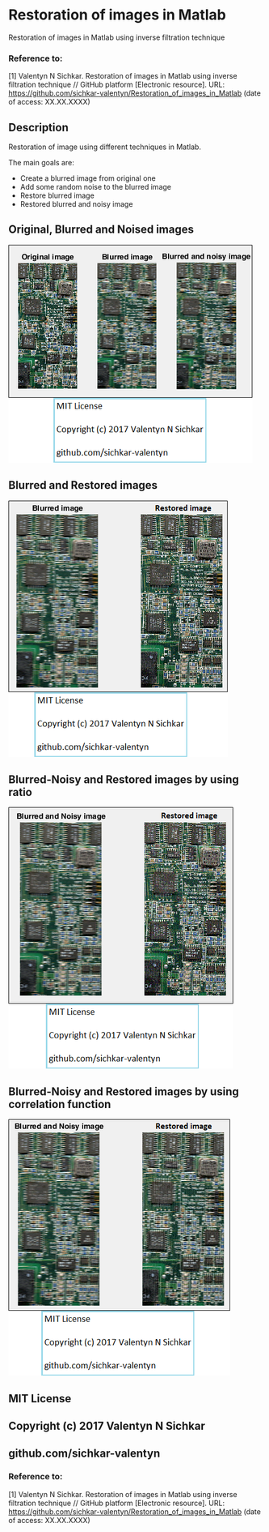 # Restoration of images in Matlab
Restoration of images in Matlab using inverse filtration technique

### Reference to:
[1] Valentyn N Sichkar. Restoration of images in Matlab using inverse filtration technique // GitHub platform [Electronic resource]. URL: https://github.com/sichkar-valentyn/Restoration_of_images_in_Matlab (date of access: XX.XX.XXXX)

## Description
Restoration of image using different techniques in Matlab.
<p>The main goals are:</p>
<ul>
<li>Create a blurred image from original one</li>
<li>Add some random noise to the blurred image</li>
<li>Restore blurred image</li>
<li>Restored blurred and noisy image</li>
</ul>

## Original, Blurred and Noised images
![Results](images/Original_Blurred_and_Noised_images.png)

## Blurred and Restored images
![Results](images/Blurred_and_Restored_images.png)

## Blurred-Noisy and Restored images by using ratio
![Results](images/Blurred-Noisy_and_Restored_images_by_using_ratio.png)

## Blurred-Noisy and Restored images by using correlation function
![Results](images/Blurred-Noisy_and_Restored_images_by_using_correlation_function.png)

## MIT License
## Copyright (c) 2017 Valentyn N Sichkar
## github.com/sichkar-valentyn
### Reference to:
[1] Valentyn N Sichkar. Restoration of images in Matlab using inverse filtration technique // GitHub platform [Electronic resource]. URL: https://github.com/sichkar-valentyn/Restoration_of_images_in_Matlab (date of access: XX.XX.XXXX)
